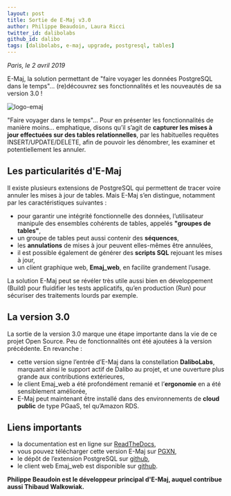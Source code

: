 ```yaml
---
layout: post
title: Sortie de E-Maj v3.0
author: Philippe Beaudoin, Laura Ricci
twitter_id: dalibolabs
github_id: dalibo
tags: [dalibolabs, e-maj, upgrade, postgresql, tables]
---
```


*Paris, le 2 avril 2019*

E-Maj, la solution permettant de "faire voyager les données PostgreSQL dans le temps"... (re)découvrez ses fonctionnalités et les nouveautés de sa version 3.0 !

<!--MORE-->

![logo-emaj](https://raw.githubusercontent.com/dalibo/blog/article_e-maj_v3/img/E-Maj_H_couleur.png)

"Faire voyager dans le temps"... Pour en présenter les fonctionnalités de manière moins… emphatique, disons qu’il s’agit de **capturer les mises à jour effectuées sur des tables relationnelles**, par les habituelles requêtes INSERT/UPDATE/DELETE, afin de pouvoir les dénombrer, les examiner et potentiellement les annuler.
      
## Les particularités d'E-Maj

Il existe plusieurs extensions de PostgreSQL qui permettent de tracer voire annuler les mises à jour de tables. 
Mais E-Maj s’en distingue, notamment par les caractéristiques suivantes :
  * pour garantir une intégrité fonctionnelle des données, l’utilisateur manipule des ensembles cohérents de tables, appelés **"groupes de tables"**,
  * un groupe de tables peut aussi contenir des **séquences**,
  * les **annulations** de mises à jour peuvent elles-mêmes être annulées,
  * il est possible également de générer des **scripts SQL** rejouant les mises à jour,
  * un client graphique web, **Emaj_web**, en facilite grandement l’usage.

La solution E-Maj peut se révéler très utile aussi bien en développement (Build) pour fluidifier les tests applicatifs, qu’en production (Run) pour sécuriser des traitements lourds par exemple.

## La version 3.0

La sortie de la version 3.0 marque une étape importante dans la vie de ce projet Open Source. 
Peu de fonctionnalités ont été ajoutées à la version précédente. En revanche :
  * cette version signe l’entrée d’E-Maj dans la constellation **DaliboLabs**, marquant ainsi le support actif de Dalibo au projet, et une ouverture plus grande aux contributions extérieures,
  * le client Emaj_web a été profondément remanié et l’**ergonomie** en a été sensiblement améliorée,
  * E-Maj peut maintenant être installé dans des environnements de **cloud public** de type PGaaS, tel qu’Amazon RDS.
  
## Liens importants
    
 * la documentation est en ligne sur [ReadTheDocs](http://emaj.readthedocs.io/fr/latest/),
 * vous pouvez télécharger cette version E-Maj sur [PGXN](http://pgxn.org/dist/e-maj/),
 * le dépôt de l’extension PostgreSQL sur [github](https://github.com/dalibo/emaj),
 * le client web Emaj_web est disponible sur [github](https://github.com/dalibo/emaj_web).
 
 **Philippe Beaudoin est le développeur principal d'E-Maj, auquel contribue aussi Thibaud Walkowiak.**
